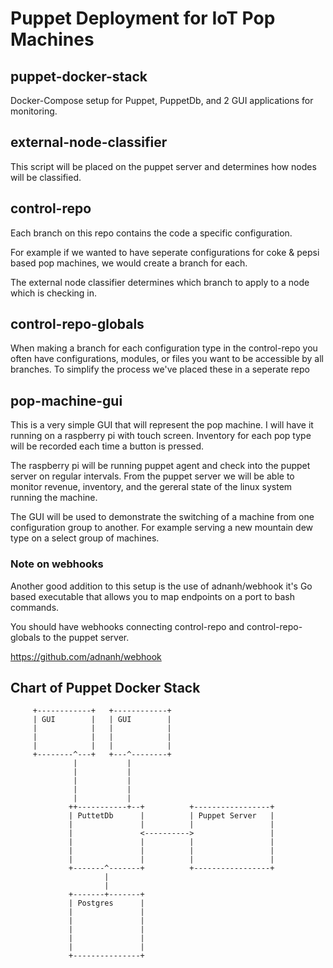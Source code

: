 # Puppet Deployment for IoT Pop Machines

## puppet-docker-stack

Docker-Compose setup for Puppet, PuppetDb, and 2 GUI applications
for monitoring. 

## external-node-classifier

This script will be placed on the puppet server and determines
how nodes will be classified.

## control-repo

Each branch on this repo contains the code a specific configuration.

For example if we wanted to have seperate configurations for coke &
pepsi based pop machines, we would create a branch for each.

The external node classifier determines which branch to apply to a
node which is checking in.

## control-repo-globals

When making a branch for each configuration type in the control-repo
you often have configurations, modules, or files you want to be accessible by
all branches. To simplify the process we've placed these in a seperate
repo

## pop-machine-gui

This is a very simple GUI that will represent the pop machine. I will
have it running on a raspberry pi with touch screen. Inventory for each
pop type will be recorded each time a button is pressed.

The raspberry pi will be running puppet agent and check into the puppet
server on regular intervals. From the puppet server we will be able to
monitor revenue, inventory, and the gereral state of the linux system
running the machine.

The GUI will be used to demonstrate the switching of a machine from one
configuration group to another. For example serving a new mountain dew
type on a select group of machines.


### Note on webhooks

Another good addition to this setup is the use of adnanh/webhook
it's Go based executable that allows you to map endpoints on a port
to bash commands. 

You should have webhooks connecting control-repo and control-repo-globals
to the puppet server.

https://github.com/adnanh/webhook


## Chart of Puppet Docker Stack

         +------------+   +------------+
         | GUI        |   | GUI        |
         |            |   |            |
         |            |   |            |
         |            |   |            |
         +--------^---+   +---^--------+
                  |           |
                  |           |
                  |           |
                  |           |
                  |           |
                 ++-----------+--+          +-----------------+
                 | PuttetDb      |          | Puppet Server   |
                 |               |          |                 |
                 |               <---------->                 |
                 |               |          |                 |
                 |               |          |                 |
                 |               |          |                 |
                 +-------^-------+          +-----------------+
                         |
                         |
                 +-------+-------+
                 | Postgres      |
                 |               |
                 |               |
                 |               |
                 |               |
                 |               |
                 +---------------+

